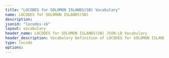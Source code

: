 ```yaml
---
title: "LOCODES for SOLOMON ISLANDS(SB) Vocabulary"
name: LOCODES for SOLOMON ISLANDS(SB) 
description: 
jsonid: "locodes-sb"
layout: vocabulary
header_name: LOCODES for SOLOMON ISLANDS(SB) JSON-LD Vocabulary
header_description: Vocabulary Definition of LOCODES for SOLOMON ISLANDS(SB) semantics in HTML format. JSON-LD format is available at [locodes-sb.jsonld](/vocabulary/locodes-sb.jsonld)
type: locode
options:
---
```

